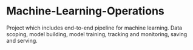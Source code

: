 # Machine-Learning-Operations
Project which includes end-to-end pipeline for machine learning.
Data scoping, model building, model training, tracking and monitoring, saving and serving.
